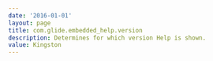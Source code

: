 ```yaml
---
date: '2016-01-01'
layout: page
title: com.glide.embedded_help.version
description: Determines for which version Help is shown. 
value: Kingston 
---
```

